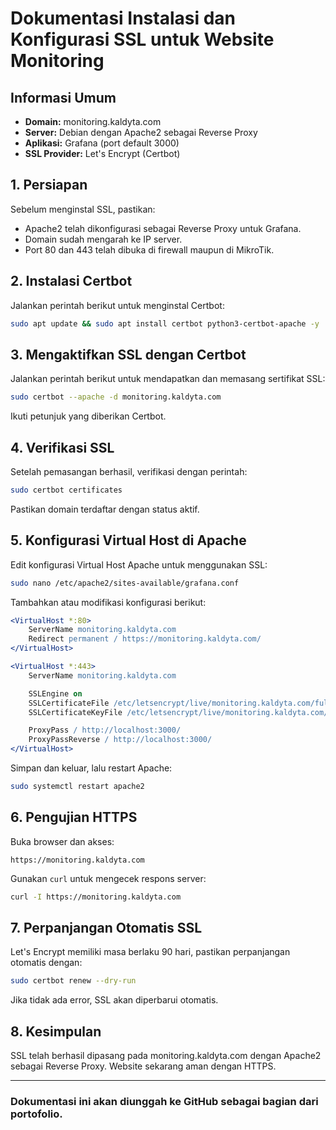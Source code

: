 # Dokumentasi Instalasi dan Konfigurasi SSL untuk Website Monitoring

## Informasi Umum
- **Domain:** monitoring.kaldyta.com
- **Server:** Debian dengan Apache2 sebagai Reverse Proxy
- **Aplikasi:** Grafana (port default 3000)
- **SSL Provider:** Let's Encrypt (Certbot)

## 1. Persiapan
Sebelum menginstal SSL, pastikan:
- Apache2 telah dikonfigurasi sebagai Reverse Proxy untuk Grafana.
- Domain sudah mengarah ke IP server.
- Port 80 dan 443 telah dibuka di firewall maupun di MikroTik.

## 2. Instalasi Certbot
Jalankan perintah berikut untuk menginstal Certbot:
```bash
sudo apt update && sudo apt install certbot python3-certbot-apache -y
```

## 3. Mengaktifkan SSL dengan Certbot
Jalankan perintah berikut untuk mendapatkan dan memasang sertifikat SSL:
```bash
sudo certbot --apache -d monitoring.kaldyta.com
```
Ikuti petunjuk yang diberikan Certbot.

## 4. Verifikasi SSL
Setelah pemasangan berhasil, verifikasi dengan perintah:
```bash
sudo certbot certificates
```
Pastikan domain terdaftar dengan status aktif.

## 5. Konfigurasi Virtual Host di Apache
Edit konfigurasi Virtual Host Apache untuk menggunakan SSL:
```bash
sudo nano /etc/apache2/sites-available/grafana.conf
```
Tambahkan atau modifikasi konfigurasi berikut:
```apache
<VirtualHost *:80>
    ServerName monitoring.kaldyta.com
    Redirect permanent / https://monitoring.kaldyta.com/
</VirtualHost>

<VirtualHost *:443>
    ServerName monitoring.kaldyta.com

    SSLEngine on
    SSLCertificateFile /etc/letsencrypt/live/monitoring.kaldyta.com/fullchain.pem
    SSLCertificateKeyFile /etc/letsencrypt/live/monitoring.kaldyta.com/privkey.pem

    ProxyPass / http://localhost:3000/
    ProxyPassReverse / http://localhost:3000/
</VirtualHost>
```

Simpan dan keluar, lalu restart Apache:
```bash
sudo systemctl restart apache2
```

## 6. Pengujian HTTPS
Buka browser dan akses:
```
https://monitoring.kaldyta.com
```
Gunakan `curl` untuk mengecek respons server:
```bash
curl -I https://monitoring.kaldyta.com
```

## 7. Perpanjangan Otomatis SSL
Let's Encrypt memiliki masa berlaku 90 hari, pastikan perpanjangan otomatis dengan:
```bash
sudo certbot renew --dry-run
```
Jika tidak ada error, SSL akan diperbarui otomatis.

## 8. Kesimpulan
SSL telah berhasil dipasang pada monitoring.kaldyta.com dengan Apache2 sebagai Reverse Proxy. Website sekarang aman dengan HTTPS.

---

### Dokumentasi ini akan diunggah ke GitHub sebagai bagian dari portofolio.

